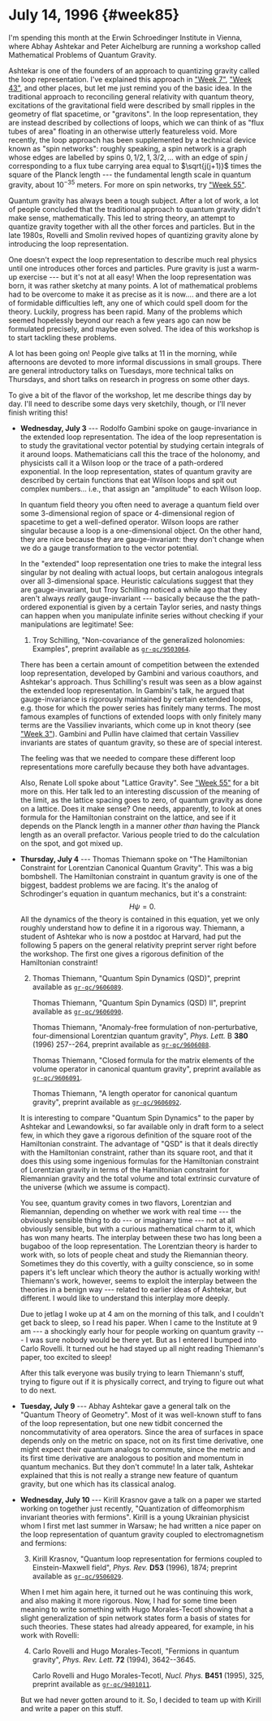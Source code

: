 # July 14, 1996 {#week85}

I'm spending this month at the Erwin Schroedinger Institute in Vienna,
where Abhay Ashtekar and Peter Aichelburg are running a workshop called
Mathematical Problems of Quantum Gravity.

Ashtekar is one of the founders of an approach to quantizing gravity
called the loop representation. I've explained this approach in
["Week 7"](week7.html), ["Week 43"](#week43), and other places,
but let me just remind you of the basic idea. In the traditional
approach to reconciling general relativity with quantum theory,
excitations of the gravitational field were described by small ripples
in the geometry of flat spacetime, or "gravitons". In the loop
representation, they are instead described by collections of loops,
which we can think of as "flux tubes of area" floating in an otherwise
utterly featureless void. More recently, the loop approach has been
supplemented by a technical device known as "spin networks": roughly
speaking, a spin network is a graph whose edges are labelled by spins
$0,1/2,1,3/2,\ldots$ with an edge of spin $j$ corresponding to a flux tube
carrying area equal to $\sqrt{j(j+1)}$ times the square of the Planck
length --- the fundamental length scale in quantum gravity, about
$10^{-35}$ meters. For more on spin networks, try
["Week 55"](#week55).

Quantum gravity has always been a tough subject. After a lot of work, a
lot of people concluded that the traditional approach to quantum gravity
didn't make sense, mathematically. This led to string theory, an
attempt to quantize gravity together with all the other forces and
particles. But in the late 1980s, Rovelli and Smolin revived hopes of
quantizing gravity alone by introducing the loop representation.

One doesn't expect the loop representation to describe much real
physics until one introduces other forces and particles. Pure gravity is
just a warm-up exercise --- but it's not at all easy! When the loop
representation was born, it was rather sketchy at many points. A lot of
mathematical problems had to be overcome to make it as precise as it is
now.... and there are a lot of formidable difficulties left, any one of
which could spell doom for the theory. Luckily, progress has been rapid.
Many of the problems which seemed hopelessly beyond our reach a few
years ago can now be formulated precisely, and maybe even solved. The
idea of this workshop is to start tackling these problems.

A lot has been going on! People give talks at 11 in the morning, while
afternoons are devoted to more informal discussions in small groups.
There are general introductory talks on Tuesdays, more technical talks
on Thursdays, and short talks on research in progress on some other
days.

To give a bit of the flavor of the workshop, let me describe things day
by day. I'll need to describe some days very sketchily, though, or
I'll never finish writing this!

- **Wednesday, July 3** --- Rodolfo Gambini spoke on gauge-invariance in the
    extended loop representation. The idea of the loop representation is to
    study the gravitational vector potential by studying certain integrals
    of it around loops. Mathematicians call this the trace of the holonomy,
    and physicists call it a Wilson loop or the trace of a path-ordered
    exponential. In the loop representation, states of quantum gravity are
    described by certain functions that eat Wilson loops and spit out
    complex numbers... i.e., that assign an "amplitude" to each Wilson
    loop.

    In quantum field theory you often need to average a quantum field over
    some 3-dimensional region of space or 4-dimensional region of spacetime
    to get a well-defined operator. Wilson loops are rather singular because
    a loop is a one-dimensional object. On the other hand, they are nice
    because they are gauge-invariant: they don't change when we do a gauge
    transformation to the vector potential.

    In the "extended" loop representation one tries to make the integral
    less singular by not dealing with actual loops, but certain analogous
    integrals over all 3-dimensional space. Heuristic calculations suggest
    that they are gauge-invariant, but Troy Schilling noticed a while ago
    that they aren't always *really* gauge-invariant --- basically
    because the the path-ordered exponential is given by a certain Taylor
    series, and nasty things can happen when you manipulate infinite series
    without checking if your manipulations are legitimate! See:

    1) Troy Schilling, "Non-covariance of the generalized holonomies: Examples", preprint available as [`gr-qc/9503064`](http://xxx.lanl.gov/abs/gr-qc/9503064).

    There has been a certain amount of competition between the extended loop
    representation, developed by Gambini and various coauthors, and
    Ashtekar's approach. Thus Schilling's result was seen as a blow
    against the extended loop representation. In Gambini's talk, he argued
    that gauge-invariance is rigorously maintained by certain extended
    loops, e.g. those for which the power series has finitely many terms.
    The most famous examples of functions of extended loops with only
    finitely many terms are the Vassiliev invariants, which come up in knot
    theory (see ["Week 3"](#week3)). Gambini and Pullin have claimed
    that certain Vassiliev invariants are states of quantum gravity, so
    these are of special interest.

    The feeling was that we needed to compare these different loop
    representations more carefully because they both have advantages.

    Also, Renate Loll spoke about "Lattice Gravity". See
    ["Week 55"](#week55) for a bit more on this. Her talk led to an
    interesting discussion of the meaning of the limit, as the lattice
    spacing goes to zero, of quantum gravity as done on a lattice. Does it
    make sense? One needs, apparently, to look at ones formula for the
    Hamiltonian constraint on the lattice, and see if it depends on the
    Planck length in a manner *other than* having the Planck length as an
    overall prefactor. Various people tried to do the calculation on the
    spot, and got mixed up.

- **Thursday, July 4** --- Thomas Thiemann spoke on "The Hamiltonian Constraint
    for Lorentzian Canonical Quantum Gravity". This was a big bombshell.
    The Hamiltonian constraint in quantum gravity is one of the biggest,
    baddest problems we are facing. It's the analog of Schrodinger's
    equation in quantum mechanics, but it's a constraint:
    $$H\psi=0.$$
    All the dynamics of the theory is contained in this equation, yet we
    only roughly understand how to define it in a rigorous way. Thiemann, a
    student of Ashtekar who is now a postdoc at Harvard, had put the
    following 5 papers on the general relativity preprint server right
    before the workshop. The first one gives a rigorous definition of the
    Hamiltonian constraint!

    2) Thomas Thiemann, "Quantum Spin Dynamics (QSD)", preprint available as [`gr-qc/9606089`](http://xxx.lanl.gov/abs/gr-qc/9606089).

        Thomas Thiemann, "Quantum Spin Dynamics (QSD) II", preprint available as [`gr-qc/9606090`](http://xxx.lanl.gov/abs/gr-qc/9606090).

        Thomas Thiemann, "Anomaly-free formulation of non-perturbative, four-dimensional Lorentzian quantum gravity", _Phys. Lett._ B **380** (1996) 257--264, preprint available as [`gr-qc/9606088`](http://xxx.lanl.gov/abs/gr-qc/9606088).

        Thomas Thiemann, "Closed formula for the matrix elements of the volume operator in canonical quantum gravity", preprint available as [`gr-qc/9606091`](http://xxx.lanl.gov/abs/gr-qc/9606091).

        Thomas Thiemann, "A length operator for canonical quantum gravity", preprint available as [`gr-qc/9606092`](http://xxx.lanl.gov/abs/gr-qc/9606092).

    It is interesting to compare "Quantum Spin Dynamics" to the paper by
    Ashtekar and Lewandowksi, so far available only in draft form to a
    select few, in which they gave a rigorous definition of the square root
    of the Hamiltonian constraint. The advantage of "QSD" is that it deals
    directly with the Hamiltonian constraint, rather than its square root,
    and that it does this using some ingenious formulas for the Hamiltonian
    constraint of Lorentzian gravity in terms of the Hamiltonian constraint
    for Riemannian gravity and the total volume and total extrinsic
    curvature of the universe (which we assume is compact).

    You see, quantum gravity comes in two flavors, Lorentzian and
    Riemannian, depending on whether we work with real time --- the
    obviously sensible thing to do --- or imaginary time --- not at all
    obviously sensible, but with a curious mathematical charm to it, which
    has won many hearts. The interplay between these two has long been a
    bugaboo of the loop representation. The Lorentzian theory is harder to
    work with, so lots of people cheat and study the Riemannian theory.
    Sometimes they do this covertly, with a guilty conscience, so in some
    papers it's left unclear which theory the author is actually working
    with! Thiemann's work, however, seems to exploit the interplay between
    the theories in a benign way --- related to earlier ideas of Ashtekar,
    but different. I would like to understand this interplay more deeply.

    Due to jetlag I woke up at 4 am on the morning of this talk, and I
    couldn't get back to sleep, so I read his paper. When I came to the
    Institute at 9 am --- a shockingly early hour for people working on
    quantum gravity --- I was sure nobody would be there yet. But as I
    entered I bumped into Carlo Rovelli. It turned out he had stayed up all
    night reading Thiemann's paper, too excited to sleep!

    After this talk everyone was busily trying to learn Thiemann's stuff,
    trying to figure out if it is physically correct, and trying to figure
    out what to do next.

- **Tuesday, July 9** --- Abhay Ashtekar gave a general talk on the "Quantum
    Theory of Geometry". Most of it was well-known stuff to fans of the
    loop representation, but one new tidbit concerned the noncommutativity
    of area operators. Since the area of surfaces in space depends only on
    the metric on space, not on its first time derivative, one might expect
    their quantum analogs to commute, since the metric and its first time
    derivative are analogous to position and momentum in quantum mechanics.
    But they don't commute! In a later talk, Ashtekar explained that this
    is not really a strange new feature of quantum gravity, but one which
    has its classical analog.

- **Wednesday, July 10** --- Kirill Krasnov gave a talk on a paper we started
    working on together just recently, "Quantization of diffeomorphism
    invariant theories with fermions". Kirill is a young Ukrainian
    physicist whom I first met last summer in Warsaw; he had written a nice
    paper on the loop representation of quantum gravity coupled to
    electromagnetism and fermions:

    3) Kirill Krasnov, "Quantum loop representation for fermions coupled to Einstein-Maxwell field", _Phys. Rev._ **D53** (1996), 1874; preprint available as [`gr-qc/9506029`](http://xxx.lanl.gov/abs/gr-qc/9506029).

    When I met him again here, it turned out he was continuing this work,
    and also making it more rigorous. Now, I had for some time been meaning
    to write something with Hugo Morales-Tecotl showing that a slight
    generalization of spin network states form a basis of states for such
    theories. These states had already appeared, for example, in his work
    with Rovelli:

    4) Carlo Rovelli and Hugo Morales-Tecotl, "Fermions in quantum gravity", _Phys. Rev. Lett._ **72** (1994), 3642--3645.

        Carlo Rovelli and Hugo Morales-Tecotl, _Nucl. Phys._ **B451** (1995), 325, preprint available as [`gr-qc/9401011`](http://xxx.lanl.gov/abs/gr-qc/9401011).

    But we had never gotten around to it. So, I decided to team up with
    Kirill and write a paper on this stuff.
